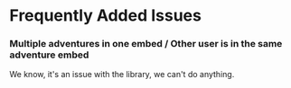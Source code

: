 # Frequently Added Issues

### Multiple adventures in one embed / Other user is in the same adventure embed

We know, it's an issue with the library, we can't do anything.
